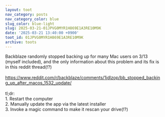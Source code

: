 ```yaml
---
layout: toot
nav_category: posts
nav_category_color: blue
slug_color: blue-light
slug: 2025-03-21-01JPVG0MYR1H869E1A3RE10M9K
date: '2025-03-21 13:40:00 +0900'
toot_id: 01JPVG0MYR1H869E1A3RE10M9K
archive: toots
---
```

<p>Backblaze randomly stopped backing up for many Mac users on 3/13 (myself included), and the only information about this problem and its fix is in this reddit thread(!?)<br><br><a href="https://www.reddit.com/r/backblaze/comments/1jdlzop/bb_stopped_backing_up_after_macos_1532_update/" rel="nofollow noreferrer noopener" target="_blank">https://www.reddit.com/r/backblaze/comments/1jdlzop/bb_stopped_backing_up_after_macos_1532_update/</a><br><br>tl;dr:<br>1. Restart the computer<br>2. Manually update the app via the latest installer<br>3. Invoke a magic command to make it rescan your drive(!?)</p>
<div class='gallery'></div>
